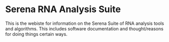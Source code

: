 # Serena RNA Analysis Suite

This is the webiste for information on the Serena Suite of RNA analysis tools and algorithms. This includes software documentation and thought/reasons for doing things certain ways.



